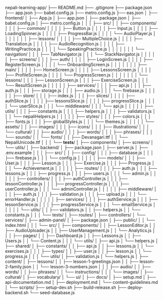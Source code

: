 nepali-learning-app/
├── README.md
├── .gitignore
├── package.json
├── app.json
├── babel.config.js
├── metro.config.js
├── eas.json
│
├── frontend/
│   ├── App.js
│   ├── app.json
│   ├── package.json
│   ├── babel.config.js
│   ├── metro.config.js
│   │
│   ├── src/
│   │   ├── components/
│   │   │   ├── common/
│   │   │   │   ├── Button.js
│   │   │   │   ├── Input.js
│   │   │   │   ├── LoadingSpinner.js
│   │   │   │   ├── ProgressBar.js
│   │   │   │   └── AudioPlayer.js
│   │   │   │
│   │   │   ├── lessons/
│   │   │   │   ├── MultipleChoice.js
│   │   │   │   ├── Translation.js
│   │   │   │   ├── AudioRecognition.js
│   │   │   │   ├── WritingPractice.js
│   │   │   │   └── SpeakingPractice.js
│   │   │   │
│   │   │   └── navigation/
│   │   │       ├── TabNavigator.js
│   │   │       └── StackNavigator.js
│   │   │
│   │   ├── screens/
│   │   │   ├── auth/
│   │   │   │   ├── LoginScreen.js
│   │   │   │   ├── RegisterScreen.js
│   │   │   │   └── OnboardingScreen.js
│   │   │   │
│   │   │   ├── main/
│   │   │   │   ├── HomeScreen.js
│   │   │   │   ├── LessonsScreen.js
│   │   │   │   ├── ProfileScreen.js
│   │   │   │   └── ProgressScreen.js
│   │   │   │
│   │   │   └── lessons/
│   │   │       ├── LessonScreen.js
│   │   │       ├── ExerciseScreen.js
│   │   │       └── ResultScreen.js
│   │   │
│   │   ├── services/
│   │   │   ├── api.js
│   │   │   ├── auth.js
│   │   │   ├── storage.js
│   │   │   ├── audio.js
│   │   │   └── firebase.js
│   │   │
│   │   ├── store/
│   │   │   ├── index.js
│   │   │   ├── slices/
│   │   │   │   ├── authSlice.js
│   │   │   │   ├── lessonsSlice.js
│   │   │   │   ├── progressSlice.js
│   │   │   │   └── userSlice.js
│   │   │   └── middleware/
│   │   │       └── api.js
│   │   │
│   │   ├── utils/
│   │   │   ├── constants.js
│   │   │   ├── helpers.js
│   │   │   ├── validators.js
│   │   │   └── nepaliHelpers.js
│   │   │
│   │   ├── styles/
│   │   │   ├── colors.js
│   │   │   ├── fonts.js
│   │   │   ├── globalStyles.js
│   │   │   └── themes.js
│   │   │
│   │   └── assets/
│   │       ├── images/
│   │       │   ├── icons/
│   │       │   ├── illustrations/
│   │       │   └── cultural/
│   │       ├── audio/
│   │       │   ├── words/
│   │       │   ├── phrases/
│   │       │   └── sounds/
│   │       └── fonts/
│   │           ├── Devanagari.ttf
│   │           └── NepaliUnicode.ttf
│   │
│   └── __tests__/
│       ├── components/
│       ├── screens/
│       └── utils/
│
├── backend/
│   ├── package.json
│   ├── server.js
│   ├── .env.example
│   │
│   ├── src/
│   │   ├── config/
│   │   │   ├── database.js
│   │   │   ├── firebase.js
│   │   │   └── config.js
│   │   │
│   │   ├── models/
│   │   │   ├── User.js
│   │   │   ├── Lesson.js
│   │   │   ├── Exercise.js
│   │   │   ├── Progress.js
│   │   │   └── Achievement.js
│   │   │
│   │   ├── routes/
│   │   │   ├── auth.js
│   │   │   ├── lessons.js
│   │   │   ├── progress.js
│   │   │   ├── users.js
│   │   │   └── admin.js
│   │   │
│   │   ├── controllers/
│   │   │   ├── authController.js
│   │   │   ├── lessonController.js
│   │   │   ├── progressController.js
│   │   │   ├── userController.js
│   │   │   └── adminController.js
│   │   │
│   │   ├── middleware/
│   │   │   ├── auth.js
│   │   │   ├── validation.js
│   │   │   ├── upload.js
│   │   │   └── errorHandler.js
│   │   │
│   │   ├── services/
│   │   │   ├── authService.js
│   │   │   ├── lessonService.js
│   │   │   ├── progressService.js
│   │   │   └── emailService.js
│   │   │
│   │   └── utils/
│   │       ├── validators.js
│   │       ├── helpers.js
│   │       └── constants.js
│   │
│   └── tests/
│       ├── routes/
│       ├── controllers/
│       └── services/
│
├── admin-panel/
│   ├── package.json
│   ├── public/
│   │   └── index.html
│   │
│   └── src/
│       ├── components/
│       │   ├── LessonEditor.js
│       │   ├── AudioUploader.js
│       │   ├── UserManagement.js
│       │   └── Analytics.js
│       │
│       ├── pages/
│       │   ├── Dashboard.js
│       │   ├── Lessons.js
│       │   ├── Users.js
│       │   └── Content.js
│       │
│       └── utils/
│           ├── api.js
│           └── helpers.js
│
├── shared/
│   ├── constants/
│   │   ├── api.js
│   │   ├── lessons.js
│   │   └── exercises.js
│   │
│   ├── types/
│   │   ├── user.js
│   │   ├── lesson.js
│   │   └── progress.js
│   │
│   └── utils/
│       ├── validation.js
│       └── helpers.js
│
├── content/
│   ├── lessons/
│   │   ├── lesson-1-greetings.json
│   │   ├── lesson-2-family.json
│   │   └── lesson-3-numbers.json
│   │
│   ├── audio/
│   │   ├── words/
│   │   ├── phrases/
│   │   └── instructions/
│   │
│   └── images/
│       ├── cultural/
│       ├── vocabulary/
│       └── ui/
│
├── docs/
│   ├── setup.md
│   ├── api-documentation.md
│   ├── deployment.md
│   └── content-guidelines.md
│
└── scripts/
    ├── setup-dev.sh
    ├── build-release.sh
    ├── deploy-backend.sh
    └── seed-database.js
